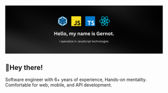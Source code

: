 [![Header](https://github.com/0x00b7/0x00b7/blob/main/banner.png?raw=true "Header")](https://github.com/0x00b7)

## 👋Hey there! 
Software engineer with 6+ years of experience, Hands-on mentality. Comfortable for web, mobile, and API development.

<!--
**0x00b7/0x00b7** is a ✨ _special_ ✨ repository because its `README.md` (this file) appears on your GitHub profile.

Here are some ideas to get you started:

- 🔭 I’m currently working on ...
- 🌱 I’m currently learning ...
- 👯 I’m looking to collaborate on ...
- 🤔 I’m looking for help with ...
- 💬 Ask me about ...
- 📫 How to reach me: ...
- 😄 Pronouns: ...
- ⚡ Fun fact: ...
-->
